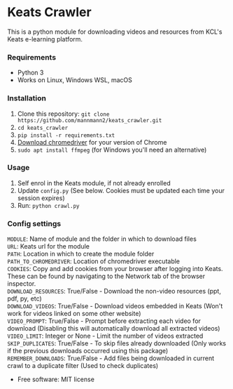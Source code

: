 # Keats Crawler

This is a python module for downloading videos and resources from KCL's Keats e-learning platform.  

### Requirements
 - Python 3
 - Works on Linux, Windows WSL, macOS

### Installation
1. Clone this repository: `git clone https://github.com/mannmann2/keats_crawler.git`
1. `cd keats_crawler`
1. `pip install -r requirements.txt`
1. [Download chromedriver](https://chromedriver.chromium.org/downloads) for your version of Chrome
1. `sudo apt install ffmpeg` (for Windows you'll need an alternative)

### Usage
1. Self enrol in the Keats module, if not already enrolled
1. Update `config.py` (See below. Cookies must be updated each time your session expires)
1. Run: `python crawl.py`

### Config settings
`MODULE`: Name of module and the folder in which to download files  
`URL`: Keats url for the module  
`PATH`: Location in which to create the module folder  
`PATH_TO_CHROMEDRIVER`: Location of chromedriver executable  
`COOKIES`: Copy and add cookies from your browser after logging into Keats. These can be found by navigating to the Network tab of the browser inspector.  
`DOWNLOAD_RESOURCES`: True/False - Download the non-video resources (ppt, pdf, py, etc)  
`DOWNLOAD_VIDEOS`: True/False - Download videos embedded in Keats (Won't work for videos linked on some other website)  
`VIDEO_PROMPT`: True/False - Prompt before extracting each video for download (Disabling this will automatically download all extracted videos)  
`VIDEO_LIMIT`: Integer or None - Limit the number of videos extracted  
`SKIP_DUPLICATES`: True/False - To skip files already downloaded (Only works if the previous downloads occurred using this package)  
`REMEMBER_DOWNLOADS`: True/False - Add files being downloaded in current crawl to a duplicate filter (Used to check duplicates)  


* Free software: MIT license
